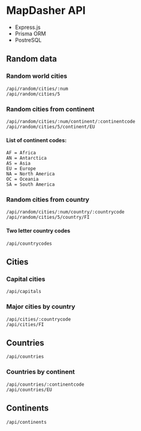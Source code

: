 # MapDasher API

* Express.js
* Prisma ORM
* PostreSQL

## Random data

### Random world cities

    /api/random/cities/:num   
    /api/random/cities/5  

### Random cities from continent

    /api/random/cities/:num/continent/:continentcode
    /api/random/cities/5/continent/EU

#### List of continent codes: 
 
    AF = Africa  
    AN = Antarctica   
    AS = Asia   
    EU = Europe   
    NA = North America   
    OC = Oceania   
    SA = South America   

### Random cities from country

    /api/random/cities/:num/country/:countrycode
    /api/random/cities/5/country/FI

#### Two letter country codes

    /api/countrycodes

## Cities

### Capital cities

    /api/capitals   

### Major cities by country

    /api/cities/:countrycode   
    /api/cities/FI

## Countries

    /api/countries

### Countries by continent 

    /api/countries/:continentcode
    /api/countries/EU

## Continents

    /api/continents  